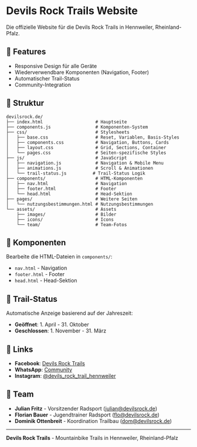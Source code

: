# Devils Rock Trails Website

Die offizielle Website für die Devils Rock Trails in Hennweiler, Rheinland-Pfalz.

## 🚀 Features

- Responsive Design für alle Geräte
- Wiederverwendbare Komponenten (Navigation, Footer)
- Automatischer Trail-Status
- Community-Integration

## 📁 Struktur

```text
devilsrock.de/
├── index.html                    # Hauptseite
├── components.js                 # Komponenten-System
├── css/                          # Stylesheets
│   ├── base.css                  # Reset, Variablen, Basis-Styles
│   ├── components.css            # Navigation, Buttons, Cards
│   ├── layout.css                # Grid, Sections, Container
│   └── pages.css                 # Seiten-spezifische Styles
├── js/                           # JavaScript
│   ├── navigation.js             # Navigation & Mobile Menu
│   ├── animations.js             # Scroll & Animationen
│   └── trail-status.js          # Trail-Status Logik
├── components/                   # HTML-Komponenten
│   ├── nav.html                  # Navigation
│   ├── footer.html               # Footer
│   └── head.html                 # Head-Sektion
├── pages/                        # Weitere Seiten
│   └── nutzungsbestimmungen.html # Nutzungsbestimmungen
└── assets/                       # Assets
    ├── images/                   # Bilder
    ├── icons/                    # Icons
    └── team/                     # Team-Fotos
```

## 🔧 Komponenten

Bearbeite die HTML-Dateien in `components/`:

- `nav.html` - Navigation
- `footer.html` - Footer
- `head.html` - Head-Sektion

## 🚴 Trail-Status

Automatische Anzeige basierend auf der Jahreszeit:

- **Geöffnet**: 1. April - 31. Oktober
- **Geschlossen**: 1. November - 31. März

## 🔗 Links

- **Facebook**: [Devils Rock Trails](https://www.facebook.com/profile.php?id=100076197633953)
- **WhatsApp**: [Community](https://chat.whatsapp.com/CEPt7TiijKc3xoyRv0TyBc?mode=ac_t)
- **Instagram**: [@devils_rock_trail_hennweiler](https://www.instagram.com/devils_rock_trail_hennweiler)

## 👥 Team

- **Julian Fritz** - Vorsitzender Radsport (<julian@devilsrock.de>)
- **Florian Bauer** - Jugendtrainer Radsport (<flo@devilsrock.de>)
- **Dominik Ottenbreit** - Koordination Trailbau (<dom@devilsrock.de>)

---

**Devils Rock Trails** - Mountainbike Trails in Hennweiler, Rheinland-Pfalz

